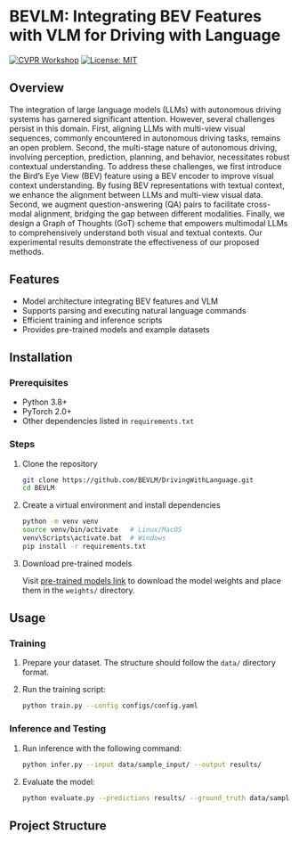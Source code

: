# BEVLM: Integrating BEV Features with VLM for Driving with Language

[![CVPR Workshop](https://img.shields.io/badge/CVPR%20Workshop-2024-blue.svg)](https://cvpr2024.org/workshops)
[![License: MIT](https://img.shields.io/badge/License-MIT-yellow.svg)](https://opensource.org/licenses/MIT)

## Overview

The integration of large language models (LLMs) with autonomous driving systems has garnered significant attention. However, several challenges persist in this domain. First, aligning LLMs with multi-view visual sequences, commonly encountered in autonomous driving tasks, remains an open problem. Second, the multi-stage nature of autonomous driving, involving perception, prediction, planning, and behavior, necessitates robust contextual understanding.
To address these challenges, we first introduce the Bird’s Eye View (BEV) feature using a BEV encoder to improve visual context understanding. By fusing BEV representations with textual context, we enhance the alignment between LLMs and multi-view visual data. Second, we augment question-answering (QA) pairs to facilitate cross-modal alignment, bridging the gap between different modalities. Finally, we design a Graph of Thoughts (GoT) scheme that empowers multimodal LLMs to comprehensively understand both visual and textual contexts.
Our experimental results demonstrate the effectiveness of our proposed methods.

## Features

- Model architecture integrating BEV features and VLM
- Supports parsing and executing natural language commands
- Efficient training and inference scripts
- Provides pre-trained models and example datasets

## Installation

### Prerequisites

- Python 3.8+
- PyTorch 2.0+
- Other dependencies listed in `requirements.txt`

### Steps

1. Clone the repository

    ```bash
    git clone https://github.com/BEVLM/DrivingWithLanguage.git
    cd BEVLM
    ```

2. Create a virtual environment and install dependencies

    ```bash
    python -m venv venv
    source venv/bin/activate   # Linux/MacOS
    venv\Scripts\activate.bat  # Windows
    pip install -r requirements.txt
    ```

3. Download pre-trained models

    Visit [pre-trained models link](#) to download the model weights and place them in the `weights/` directory.

## Usage

### Training

1. Prepare your dataset. The structure should follow the `data/` directory format.
2. Run the training script:

    ```bash
    python train.py --config configs/config.yaml
    ```

### Inference and Testing

1. Run inference with the following command:

    ```bash
    python infer.py --input data/sample_input/ --output results/
    ```

2. Evaluate the model:

    ```bash
    python evaluate.py --predictions results/ --ground_truth data/sample_gt/
    ```

## Project Structure

